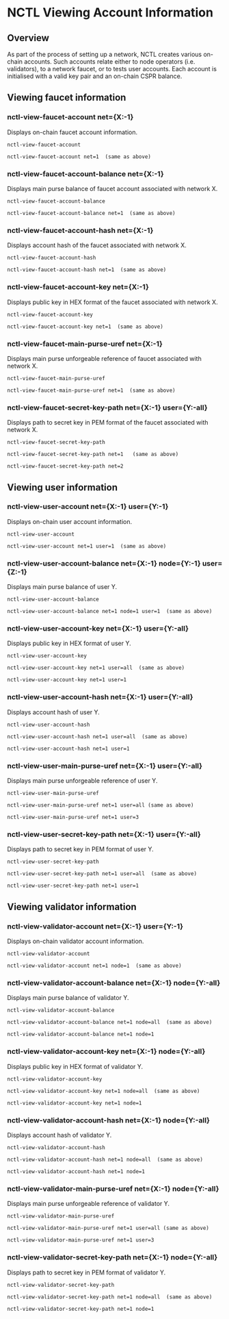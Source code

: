 # NCTL Viewing Account Information

## Overview

As part of the process of setting up a network, NCTL creates various on-chain accounts.  Such accounts relate either to node operators (i.e. validators), to a network faucet, or to tests user accounts.  Each account is initialised with a valid key pair and an on-chain CSPR balance.

## Viewing faucet information

### nctl-view-faucet-account net={X:-1}

Displays on-chain faucet account information.

```
nctl-view-faucet-account

nctl-view-faucet-account net=1  (same as above)
```

### nctl-view-faucet-account-balance net={X:-1}

Displays main purse balance of faucet account associated with network X.

```
nctl-view-faucet-account-balance

nctl-view-faucet-account-balance net=1  (same as above)
```

### nctl-view-faucet-account-hash net={X:-1}

Displays account hash of the faucet associated with network X.

```
nctl-view-faucet-account-hash

nctl-view-faucet-account-hash net=1  (same as above)
```

### nctl-view-faucet-account-key net={X:-1}

Displays public key in HEX format of the faucet associated with network X.

```
nctl-view-faucet-account-key

nctl-view-faucet-account-key net=1  (same as above)
```

### nctl-view-faucet-main-purse-uref net={X:-1}

Displays main purse unforgeable reference of faucet associated with network X.

```
nctl-view-faucet-main-purse-uref

nctl-view-faucet-main-purse-uref net=1  (same as above)
```

### nctl-view-faucet-secret-key-path net={X:-1} user={Y:-all}

Displays path to secret key in PEM format of the faucet associated with network X.

```
nctl-view-faucet-secret-key-path

nctl-view-faucet-secret-key-path net=1   (same as above)

nctl-view-faucet-secret-key-path net=2 
```

## Viewing user information

### nctl-view-user-account net={X:-1} user={Y:-1}

Displays on-chain user account information.

```
nctl-view-user-account

nctl-view-user-account net=1 user=1  (same as above)
```

### nctl-view-user-account-balance net={X:-1} node={Y:-1} user={Z:-1}

Displays main purse balance of user Y.

```
nctl-view-user-account-balance

nctl-view-user-account-balance net=1 node=1 user=1  (same as above)
```

### nctl-view-user-account-key net={X:-1} user={Y:-all}

Displays public key in HEX format of user Y.

```
nctl-view-user-account-key

nctl-view-user-account-key net=1 user=all  (same as above)

nctl-view-user-account-key net=1 user=1  
```

### nctl-view-user-account-hash net={X:-1} user={Y:-all}

Displays account hash of user Y.

```
nctl-view-user-account-hash

nctl-view-user-account-hash net=1 user=all  (same as above)

nctl-view-user-account-hash net=1 user=1  
```

### nctl-view-user-main-purse-uref net={X:-1} user={Y:-all}

Displays main purse unforgeable reference of user Y.

```
nctl-view-user-main-purse-uref

nctl-view-user-main-purse-uref net=1 user=all (same as above)

nctl-view-user-main-purse-uref net=1 user=3 
```

### nctl-view-user-secret-key-path net={X:-1} user={Y:-all}

Displays path to secret key in PEM format of user Y.

```
nctl-view-user-secret-key-path

nctl-view-user-secret-key-path net=1 user=all  (same as above)

nctl-view-user-secret-key-path net=1 user=1
```

## Viewing validator information

### nctl-view-validator-account net={X:-1} user={Y:-1}

Displays on-chain validator account information.

```
nctl-view-validator-account

nctl-view-validator-account net=1 node=1  (same as above)
```

### nctl-view-validator-account-balance net={X:-1} node={Y:-all}

Displays main purse balance of validator Y.

```
nctl-view-validator-account-balance

nctl-view-validator-account-balance net=1 node=all  (same as above)

nctl-view-validator-account-balance net=1 node=1
```

### nctl-view-validator-account-key net={X:-1} node={Y:-all}

Displays public key in HEX format of validator Y.

```
nctl-view-validator-account-key

nctl-view-validator-account-key net=1 node=all  (same as above)

nctl-view-validator-account-key net=1 node=1  
```

### nctl-view-validator-account-hash net={X:-1} node={Y:-all}

Displays account hash of validator Y.

```
nctl-view-validator-account-hash

nctl-view-validator-account-hash net=1 node=all  (same as above)

nctl-view-validator-account-hash net=1 node=1  
```

### nctl-view-validator-main-purse-uref net={X:-1} node={Y:-all}

Displays main purse unforgeable reference of validator Y.

```
nctl-view-validator-main-purse-uref

nctl-view-validator-main-purse-uref net=1 user=all (same as above)

nctl-view-validator-main-purse-uref net=1 user=3 
```

### nctl-view-validator-secret-key-path net={X:-1} node={Y:-all}

Displays path to secret key in PEM format of validator Y.

```
nctl-view-validator-secret-key-path

nctl-view-validator-secret-key-path net=1 node=all  (same as above)

nctl-view-validator-secret-key-path net=1 node=1
```
